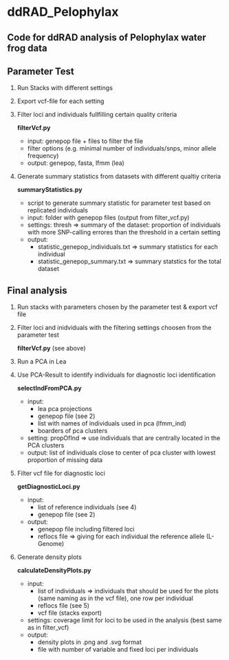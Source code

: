 # ddRAD_Pelophylax
## Code for ddRAD analysis of Pelophylax water frog data


## Parameter Test
1) Run Stacks with different settings

2) Export vcf-file for each setting

3) Filter loci and individuals fullfilling certain quality criteria 
   
   **filterVcf.py**
   * input: genepop file + files to filter the file 
   * filter options (e.g. minimal number of individuals/snps, minor allele frequency)
   * output: genepop, fasta, lfmm (lea)

4) Generate summary statistics from datasets with different qualtiy criteria
   
   **summaryStatistics.py**
   * script to generate summary statistic for parameter test based on replicated individuals 
   * input: folder with genepop files (output from filter_vcf.py)
   * settings: thresh => summary of the dataset: proportion of individuals with more SNP-calling errores than the threshold in a certain setting
   * output: 
      * statistic_genepop_individuals.txt => summary statistics for each individual
      * statistic_genepop_summary.txt => summary statstics for the total dataset

## Final analysis
1) Run stacks with parameters chosen by the parameter test & export vcf file

2) Filter loci and inidviduals with the filtering settings choosen from the parameter test
  
   **filterVcf.py**
   (see above)

3) Run a PCA in Lea

4) Use PCA-Result to identify individuals for diagnostic loci identification
  
   **selectIndFromPCA.py**
   * input:
      * lea pca projections
      * genepop file (see 2)
      * list with names of individuals used in pca (lfmm_ind)
      * boarders of pca clusters
   * setting: propOfInd => use individuals that are centrally located in the PCA clusters
   * output: list of individuals close to center of pca cluster with lowest proportion of missing data

5) Filter vcf file for diagnostic loci
   
   **getDiagnosticLoci.py**
   * input:
      * list of reference individuals (see 4)
      * genepop file (see 2)
   * output:
      * genepop file including filtered loci
      * reflocs file => giving for each individual the reference allele (L-Genome)
 
6) Generate density plots
  
   **calculateDensityPlots.py**
   * input:
      * list of individuals => individuals that should be used for the plots (same naming as in the vcf file), one row per individual
      * reflocs file (see 5)
      * vcf file (stacks export)
   * settings: coverage limit for loci to be used in the analysis (best same as in filter_vcf)
   * output: 
      * density plots in .png and .svg format
      * file with number of variable and fixed loci per individuals


